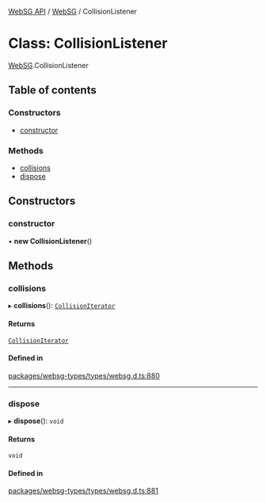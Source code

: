 [WebSG API](../README.md) / [WebSG](../modules/WebSG.md) / CollisionListener

# Class: CollisionListener

[WebSG](../modules/WebSG.md).CollisionListener

## Table of contents

### Constructors

- [constructor](WebSG.CollisionListener.md#constructor)

### Methods

- [collisions](WebSG.CollisionListener.md#collisions)
- [dispose](WebSG.CollisionListener.md#dispose)

## Constructors

### constructor

• **new CollisionListener**()

## Methods

### collisions

▸ **collisions**(): [`CollisionIterator`](WebSG.CollisionIterator.md)

#### Returns

[`CollisionIterator`](WebSG.CollisionIterator.md)

#### Defined in

[packages/websg-types/types/websg.d.ts:880](https://github.com/thirdroom/thirdroom/blob/fe402010/packages/websg-types/types/websg.d.ts#L880)

___

### dispose

▸ **dispose**(): `void`

#### Returns

`void`

#### Defined in

[packages/websg-types/types/websg.d.ts:881](https://github.com/thirdroom/thirdroom/blob/fe402010/packages/websg-types/types/websg.d.ts#L881)
